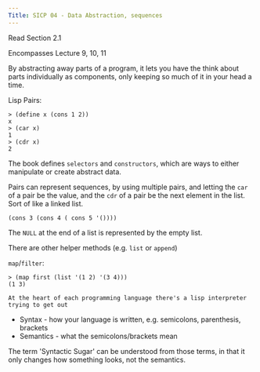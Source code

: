 ```yaml
---
Title: SICP 04 - Data Abstraction, sequences
---
```


Read Section 2.1

Encompasses Lecture 9, 10, 11

By abstracting away parts of a program, it lets you have the think about parts individually as components, only keeping so much of it in your head a time.

Lisp Pairs:

```
> (define x (cons 1 2))
x
> (car x)
1
> (cdr x)
2
```

The book defines `selectors` and `constructors`, which are ways to either manipulate or create abstract data.

Pairs can represent sequences, by using multiple pairs, and letting the `car` of a pair be the value, and the `cdr` of a pair be the next element in the list. Sort of like a linked list.

```
(cons 3 (cons 4 ( cons 5 '())))
```

The `NULL` at the end of a list is represented by the empty list.

There are other helper methods (e.g. `list` or `append`)

`map`/`filter`:

```
> (map first (list '(1 2) '(3 4)))
(1 3)
```

`At the heart of each programming language there's a lisp interpreter trying to get out`

- Syntax - how your language is written, e.g. semicolons, parenthesis, brackets
- Semantics - what the semicolons/brackets mean

The term 'Syntactic Sugar' can be understood from those terms, in that it only changes how something looks, not the semantics.
